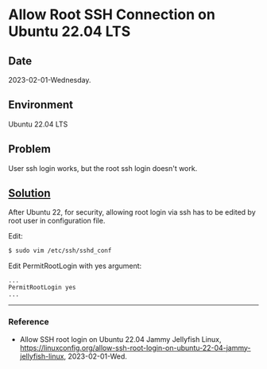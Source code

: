 # Allow Root SSH Connection on Ubuntu 22.04 LTS

## Date

2023-02-01-Wednesday.

## Environment

Ubuntu 22.04 LTS

## Problem

User ssh login works, but the root ssh login doesn't work.

## [Solution](https://linuxconfig.org/allow-ssh-root-login-on-ubuntu-22-04-jammy-jellyfish-linux)

After Ubuntu 22, for security, allowing root login via ssh has to be edited by root user in configuration file.

Edit:

```Bash
$ sudo vim /etc/ssh/sshd_conf
```

Edit PermitRootLogin with yes argument:

```vim
...
PermitRootLogin yes
...
```

---

### Reference
- Allow SSH root login on Ubuntu 22.04 Jammy Jellyfish Linux, https://linuxconfig.org/allow-ssh-root-login-on-ubuntu-22-04-jammy-jellyfish-linux, 2023-02-01-Wed.
